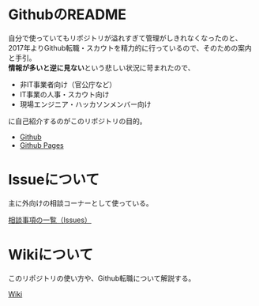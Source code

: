 # GithubのREADME
自分で使っていてもリポジトリが溢れすぎて管理がしきれなくなったのと、2017年よりGithub転職・スカウトを精力的に行っているので、そのための案内と手引。
<br>**情報が多いと逆に見ない**という悲しい状況に苛まれたので、
- 非IT事業者向け（官公庁など）
- IT事業の人事・スカウト向け
- 現場エンジニア・ハッカソンメンバー向け

に自己紹介するのがこのリポジトリの目的。

- [Github](https://github.com/shimajima-eiji/README)
- [Github Pages](https://shimajima-eiji.github.io/README)

# Issueについて
主に外向けの相談コーナーとして使っている。

[相談事項の一覧（Issues）](https://github.com/shimajima-eiji/README/issues)

# Wikiについて
このリポジトリの使い方や、Github転職について解説する。

[Wiki](https://github.com/shimajima-eiji/README/wiki)
